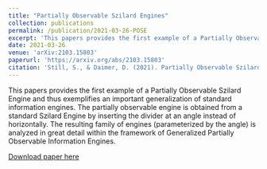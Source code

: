 ```yaml
---
title: "Partially Observable Szilard Engines"
collection: publications
permalink: /publication/2021-03-26-POSE
excerpt: 'This papers provides the first example of a Partially Observable Szilard Engine. The partially observable engine is obtained from a standard Szilard Engine by inserting the divider at an angle instead of horizontally. The resulting family of engines (parameterized by the angle) is analyzed in great detail within the framework of Generalized Partially Observable Information Engines.'
date: 2021-03-26
venue: 'arXiv:2103.15803'
paperurl: 'https://arxiv.org/abs/2103.15803'
citation: 'Still, S., & Daimer, D. (2021). Partially Observable Szilard Engines. arXiv preprint arXiv:2103.15803.'
---
```

This papers provides the first example of a Partially Observable Szilard Engine and thus exemplifies an important generalization of standard information engines. The partially observable engine is obtained from a standard Szilard Engine by inserting the divider at an angle instead of horizontally. The resulting family of engines (parameterized by the angle) is analyzed in great detail within the framework of Generalized Partially Observable Information Engines.

[Download paper here](https://arxiv.org/abs/2103.15803)

